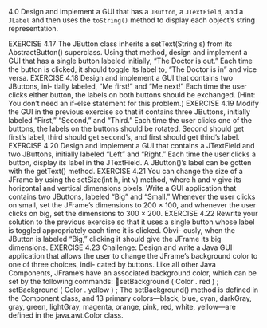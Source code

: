 4.0 Design and implement a GUI that has a `JButton`, a `JTextField`, and a `JLabel` and then uses the `toString()` method to display each object’s string representation.

EXERCISE 4.17 The JButton class inherits a setText(String s) from its
AbstractButton() superclass. Using that method, design and implement a
GUI that has a single button labeled initially, “The Doctor is out.” Each time the
button is clicked, it should toggle its label to, “The Doctor is in” and vice versa.
EXERCISE 4.18 Design and implement a GUI that contains two JButtons, ini-
tially labeled, “Me first!” and “Me next!” Each time the user clicks either button,
the labels on both buttons should be exchanged. (Hint: You don’t need an if-else
statement for this problem.)
EXERCISE 4.19 Modify the GUI in the previous exercise so that it contains three
JButtons, initially labeled “First,” “Second,” and “Third.” Each time the user
clicks one of the buttons, the labels on the buttons should be rotated. Second
should get first’s label, third should get second’s, and first should get third’s label.
EXERCISE 4.20 Design and implement a GUI that contains a JTextField and
two JButtons, initially labeled “Left” and “Right.” Each time the user clicks a
button, display its label in the JTextField. A JButton()’s label can be gotten
with the getText() method.
EXERCISE 4.21 You can change the size of a JFrame by using the setSize(int
h, int v) method, where h and v give its horizontal and vertical dimensions
pixels. Write a GUI application that contains two JButtons, labeled “Big” and
“Small.” Whenever the user clicks on small, set the JFrame’s dimensions to 200
× 100, and whenever the user clicks on big, set the dimensions to 300 × 200.
EXERCISE 4.22 Rewrite your solution to the previous exercise so that it uses a
single button whose label is toggled appropriately each time it is clicked. Obvi-
ously, when the JButton is labeled “Big,” clicking it should give the JFrame its
big dimensions.
EXERCISE 4.23 Challenge: Design and write a Java GUI application that allows
the user to change the JFrame’s background color to one of three choices, indi-
cated by buttons. Like all other Java Components, JFrame’s have an associated
background color, which can be set by the following commands:

setBackground ( Color . red ) ;
setBackground ( Color . yellow ) ;
The setBackground() method is defined in the Component class, and 13
primary colors—black, blue, cyan, darkGray, gray, green, lightGray,
magenta, orange, pink, red, white, yellow—are defined in the java.awt.Color
class.